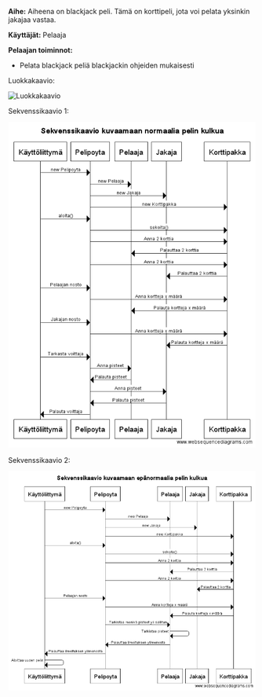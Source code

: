 **Aihe:** Aiheena on blackjack peli. Tämä on korttipeli, jota voi pelata yksinkin jakajaa vastaa.

**Käyttäjät:** Pelaaja

**Pelaajan toiminnot:**
- Pelata blackjack peliä blackjackin ohjeiden mukaisesti

Luokkakaavio:

![Luokkakaavio](/dokumentaatio/uusiluokkakaavio.png)

Sekvenssikaavio 1:

![Sekvenssikaavio1](/dokumentaatio/sekvenssikaavio.png)

Sekvenssikaavio 2:

![Sekvenssikaavio1](/dokumentaatio/sekvenssikaavio2.png)
